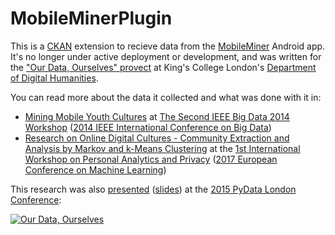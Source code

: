 MobileMinerPlugin
=================

This is a [CKAN](https://ckan.org/) extension to recieve data from the [MobileMiner](https://github.com/kingsBSD/MobileMiner) Android app. 
It's no longer under active deployment or development, and was written for the
["Our Data, Ourselves" provect](https://big-social-data.net/about/) at King's College London's
[Department of Digital Humanities](https://www.kcl.ac.uk/artshums/depts/ddh/index.aspx).

You can read more about the data it collected and what was done with it in:

- [Mining Mobile Youth Cultures](https://bigsocialdata.files.wordpress.com/2015/02/blanke-big-humanities-2014.pdf) at
[The Second IEEE Big Data 2014 Workshop](https://bighumanities.net/events/ieee-bigdata-oct-2014/big-humanities-data-workshop-program/)
([2014 IEEE International Conference on Big Data](http://ieeexplore.ieee.org/xpl/mostRecentIssue.jsp?punumber=6973861))
- [Research on Online Digital Cultures - Community Extraction and Analysis by Markov and k-Means Clustering](http://kdd.isti.cnr.it/pap2017/papers/PAP_2017_paper_3.pdf) at the [1st International Workshop on Personal Analytics and Privacy](http://kdd.isti.cnr.it/pap2017/)
([2017 European Conference on Machine Learning](http://ecmlpkdd2017.ijs.si/))

This research was also [presented](https://youtu.be/hjjniizB794)
([slides](https://www.slideshare.net/kingsBSD/pydata-2015-odo)) at the [2015 PyData London Conference](https://pydata.org/london2015/):

[![Our Data, Ourselves](https://img.youtube.com/vi/hjjniizB794/0.jpg)](https://youtu.be/hjjniizB794)

